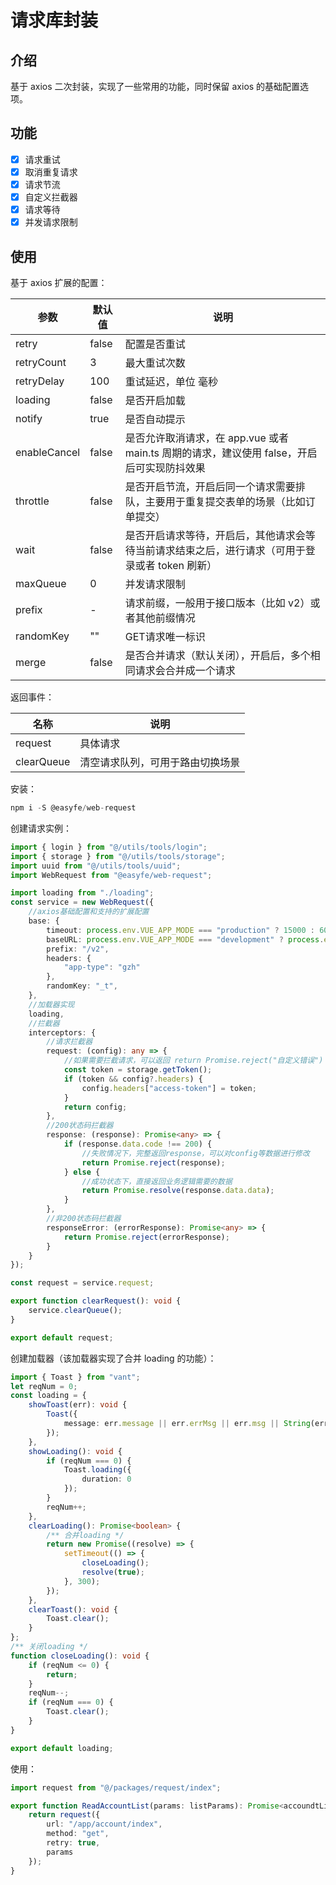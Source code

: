 # 请求库封装

## 介绍

基于 axios 二次封装，实现了一些常用的功能，同时保留 axios 的基础配置选项。

## 功能

-   [x] 请求重试
-   [x] 取消重复请求
-   [x] 请求节流
-   [x] 自定义拦截器
-   [x] 请求等待
-   [x] 并发请求限制

## 使用

基于 axios 扩展的配置：

| 参数         | 默认值 | 说明                                                         |
| ------------ | ------ | ------------------------------------------------------------ |
| retry        | false  | 配置是否重试                                                 |
| retryCount   | 3      | 最大重试次数                                                 |
| retryDelay   | 100    | 重试延迟，单位 毫秒                                          |
| loading      | false  | 是否开启加载                                                 |
| notify       | true   | 是否自动提示                                                 |
| enableCancel | false  | 是否允许取消请求，在 app.vue 或者 main.ts 周期的请求，建议使用 false，开启后可实现防抖效果 |
| throttle     | false  | 是否开启节流，开启后同一个请求需要排队，主要用于重复提交表单的场景（比如订单提交） |
| wait         | false  | 是否开启请求等待，开启后，其他请求会等待当前请求结束之后，进行请求（可用于登录或者 token 刷新） |
| maxQueue     | 0      | 并发请求限制                                                 |
| prefix       | -      | 请求前缀，一般用于接口版本（比如 v2）或者其他前缀情况        |
| randomKey    | ""     | GET请求唯一标识                                              |
| merge        | false  | 是否合并请求（默认关闭），开启后，多个相同请求会合并成一个请求 |

返回事件：

| 名称       | 说明                             |
| ---------- | -------------------------------- |
| request    | 具体请求                         |
| clearQueue | 清空请求队列，可用于路由切换场景 |

安装：

```typescript
npm i -S @easyfe/web-request
```

创建请求实例：

```typescript
import { login } from "@/utils/tools/login";
import { storage } from "@/utils/tools/storage";
import uuid from "@/utils/tools/uuid";
import WebRequest from "@easyfe/web-request";

import loading from "./loading";
const service = new WebRequest({
    //axios基础配置和支持的扩展配置
    base: {
        timeout: process.env.VUE_APP_MODE === "production" ? 15000 : 60000, //设置超时时间，生产环境15秒，其他环境60秒
        baseURL: process.env.VUE_APP_MODE === "development" ? process.env.VUE_APP_API_URL : `${storage.getBaseUrl()}`,
        prefix: "/v2",
        headers: {
            "app-type": "gzh"
        },
        randomKey: "_t",
    },
    //加载器实现
    loading,
    //拦截器
    interceptors: {
        //请求拦截器
        request: (config): any => {
            //如果需要拦截请求，可以返回 return Promise.reject("自定义错误")
            const token = storage.getToken();
            if (token && config?.headers) {
                config.headers["access-token"] = token;
            }
            return config;
        },
        //200状态码拦截器
        response: (response): Promise<any> => {
            if (response.data.code !== 200) {
                //失败情况下，完整返回response，可以对config等数据进行修改
                return Promise.reject(response);
            } else {
                //成功状态下，直接返回业务逻辑需要的数据
                return Promise.resolve(response.data.data);
            }
        },
        //非200状态码拦截器
        responseError: (errorResponse): Promise<any> => {
            return Promise.reject(errorResponse);
        }
    }
});

const request = service.request;

export function clearRequest(): void {
    service.clearQueue();
}

export default request;
```

创建加载器（该加载器实现了合并 loading 的功能）：

```typescript
import { Toast } from "vant";
let reqNum = 0;
const loading = {
    showToast(err): void {
        Toast({
            message: err.message || err.errMsg || err.msg || String(err)
        });
    },
    showLoading(): void {
        if (reqNum === 0) {
            Toast.loading({
                duration: 0
            });
        }
        reqNum++;
    },
    clearLoading(): Promise<boolean> {
        /** 合并loading */
        return new Promise((resolve) => {
            setTimeout(() => {
                closeLoading();
                resolve(true);
            }, 300);
        });
    },
    clearToast(): void {
        Toast.clear();
    }
};
/** 关闭loading */
function closeLoading(): void {
    if (reqNum <= 0) {
        return;
    }
    reqNum--;
    if (reqNum === 0) {
        Toast.clear();
    }
}

export default loading;
```

使用：

```typescript
import request from "@/packages/request/index";

export function ReadAccountList(params: listParams): Promise<accoundtList> {
    return request({
        url: "/app/account/index",
        method: "get",
        retry: true,
        params
    });
}
```
